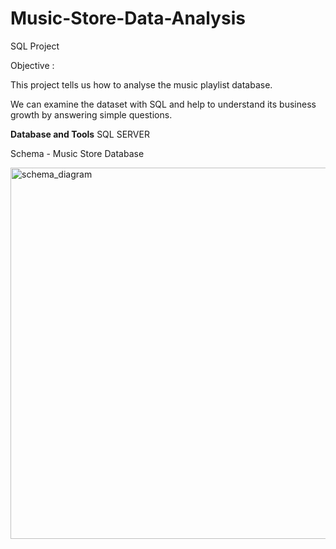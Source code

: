 # Music-Store-Data-Analysis
SQL Project

Objective : 

This project tells us how to analyse the music playlist database.

We can examine the dataset with SQL and help to understand its business growth by answering simple questions.

**Database and Tools**
SQL SERVER

Schema - Music Store Database


<img width="594" alt="schema_diagram" src="https://github.com/user-attachments/assets/f04df763-bc97-4e4c-a9a2-710bc43b217b">
